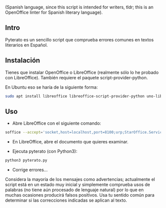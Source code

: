(Spanish language, since this script is intended for writers, tldr; this is an OpenOffice linter for Spanish literary language).

## Intro

Pyterato es un sencillo script que comprueba errores comunes en textos
literarios en Español.

## Instalación

Tienes que instalar OpenOffice o LibreOffice (realmente sólo lo he probado con 
LibreOffice). También requiere el paquete script-provider-python.

En Ubuntu eso se haría de la siguiente forma:

```bash
sudo apt install libreoffice libreoffice-script-provider-python uno-libs3 python3-uno python3
```

## Uso

- Abre LibreOffice con el siguiente comando:

```bash
soffice --accept='socket,host=localhost,port=8100;urp;StarOffice.Service'
```

- En LibreOffice, abre el documento que quieres examinar.

- Ejecuta pyterato (con Python3):

```bash
python3 pyterato.py
```

- Corrige errores...

Considera la mayoría de los mensajes como advertencias; actualmente el script
está en un estado muy inicial y simplemente comprueba usos de palabras (no tiene
aún procesado de lenguaje natural) por lo que en muchas ocasiones producirá falsos
positivos. Usa tu sentido común para determinar si las correcciones indicadas se
aplican al texto.

